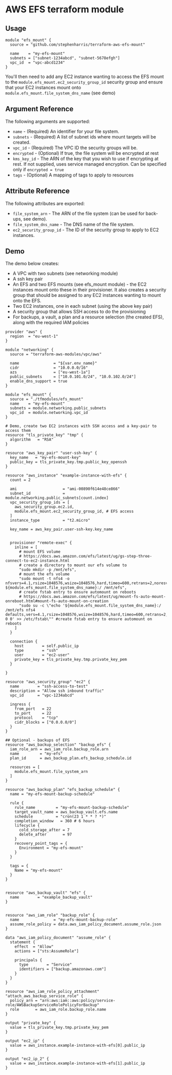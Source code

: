 # AWS EFS terraform module

## Usage

```
module "efs_mount" {
  source = "github.com/stephenharris/terraform-aws-efs-mount"

  name    = "my-efs-mount"
  subnets = ["subnet-1234abcd", "subnet-5678efgh"]
  vpc_id  = "vpc-abcd1234"
}
```

You'll then need to add any EC2 instance wanting to access the EFS mount to the `module.efs_mount.ec2_security_group_id` security group and ensure that your EC2 instances mount onto `module.efs_mount.file_system_dns_name` (see demo)

## Argument Reference

The following arguments are supported:

- ``name`` - (Required) An identifier for your file system.
- ``subnets`` - (Required) A list of subnet ids where mount targets will be created.
- ``vpc_id`` - (Required) The VPC ID the security groups will be.
- ``encrypted`` - (Optional) If true, the file system will be encrypted at rest
- ``kms_key_id`` - The ARN of the key that you wish to use if encrypting at rest. If not supplied, uses service managed encryption. Can be specified only if `encrypted = true`
- ``tags`` - (Optional) A mapping of tags to apply to resources

## Attribute Reference

The following attributes are exported:

- ``file_system_arn`` - The ARN of the file system (can be used for back-ups, see demo).
- ``file_system_dns_name`` - The DNS name of the file system.
- ``ec2_security_group_id`` - The ID of the security group to apply to EC2 instances.


## Demo

The demo below creates:

 - A VPC with two subnets (see networking module)
 - A ssh key pair
 - An EFS and two EFS mounts (see efs_mount module) - the EC2 instances mount onto these in their provisioner. It also creates a security group that should be assigned to any EC2 instances wanting to mount onto the EFS.
 - Two EC2 instances, one in each subnet (using the above key pair)
 - A security group that allows SSH access to do the provisioning
 - For backups, a vault, a plan and a resource selection (the created EFS), along with the required IAM policies
```
provider "aws" {
  region  = "eu-west-1"
}

module "networking" {
  source = "terraform-aws-modules/vpc/aws"

  name               = "${var.env_name}"
  cidr               = "10.0.0.0/16"
  azs                = ["eu-west-1a"]
  public_subnets     = ["10.0.101.0/24", "10.0.102.0/24"]
  enable_dns_support = true
}

module "efs_mount" {
  source = "./tfmodules/efs_mount"
  name    = "my-efs-mount"
  subnets = module.networking.public_subnets
  vpc_id  = module.networking.vpc_id
}

# Demo, create two EC2 instances with SSH access and a key-pair to access them 
resource "tls_private_key" "tmp" {
  algorithm   = "RSA"
}

resource "aws_key_pair" "user-ssh-key" {
  key_name   = "my-efs-mount-key"
  public_key = tls_private_key.tmp.public_key_openssh
}

resource "aws_instance" "example-instance-with-efs" {
  count = 2

  ami                    = "ami-00890f614e48ce866"
  subnet_id              = module.networking.public_subnets[count.index]
  vpc_security_group_ids = [
    aws_security_group.ec2.id,
    module.efs_mount.ec2_security_group_id, # EFS access
  ]
  instance_type          = "t2.micro"

  key_name = aws_key_pair.user-ssh-key.key_name


  provisioner "remote-exec" {
    inline = [
      # mount EFS volume
      # https://docs.aws.amazon.com/efs/latest/ug/gs-step-three-connect-to-ec2-instance.html
      # create a directory to mount our efs volume to
      "sudo mkdir -p /mnt/efs",
      # mount the efs volume
      "sudo mount -t nfs4 -o nfsvers=4.1,rsize=1048576,wsize=1048576,hard,timeo=600,retrans=2,noresvport ${module.efs_mount.file_system_dns_name}:/ /mnt/efs",
      # create fstab entry to ensure automount on reboots
      # https://docs.aws.amazon.com/efs/latest/ug/mount-fs-auto-mount-onreboot.html#mount-fs-auto-mount-on-creation
      "sudo su -c \"echo '${module.efs_mount.file_system_dns_name}:/ /mnt/efs nfs4 defaults,vers=4.1,rsize=1048576,wsize=1048576,hard,timeo=600,retrans=2,noresvport 0 0' >> /etc/fstab\"" #create fstab entry to ensure automount on reboots
    ]
  }

  connection {
    host        = self.public_ip
    type        = "ssh"
    user        = "ec2-user"
    private_key = tls_private_key.tmp.private_key_pem
  }

}

resource "aws_security_group" "ec2" {
  name        = "ssh-access-to-test"
  description = "Allow ssh inbound traffic"
  vpc_id      = "vpc-1234abcd"

  ingress {
    from_port   = 22
    to_port     = 22
    protocol    = "tcp"
    cidr_blocks = ["0.0.0.0/0"]
  }
}

## Optional - backups of EFS
resource "aws_backup_selection" "backup_efs" {
  iam_role_arn = aws_iam_role.backup_role.arn
  name         = "my-efs"
  plan_id      = aws_backup_plan.efs_backup_schedule.id

  resources = [
    module.efs_mount.file_system_arn
  ]
}

resource "aws_backup_plan" "efs_backup_schedule" {
  name = "my-efs-mount-backup-schedule"

  rule {
    rule_name         = "my-efs-mount-backup-schedule"
    target_vault_name = aws_backup_vault.efs.name
    schedule          = "cron(23 1 * * ? *)"
    completion_window   = 360 # 6 hours
    lifecycle {
      cold_storage_after = 7
      delete_after       = 97
    }
    recovery_point_tags = {
      Environment = "my-efs-mount"
    }
  }

  tags = {
    Name = "my-efs-mount"
  }
}


resource "aws_backup_vault" "efs" {
  name        = "example_backup_vault"
}


resource "aws_iam_role" "backup_role" {
  name               = "my-efs-mount-backup-role"
  assume_role_policy = data.aws_iam_policy_document.assume_role.json
}

data "aws_iam_policy_document" "assume_role" {
  statement {
    effect  = "Allow"
    actions = ["sts:AssumeRole"]

    principals {
      type        = "Service"
      identifiers = ["backup.amazonaws.com"]
    }
  }
}

resource "aws_iam_role_policy_attachment" "attach_aws_backup_service_role" {
  policy_arn = "arn:aws:iam::aws:policy/service-role/AWSBackupServiceRolePolicyForBackup"
  role       = aws_iam_role.backup_role.name
}

output "private_key" {
  value = tls_private_key.tmp.private_key_pem
}

output "ec2_ip" {
  value = aws_instance.example-instance-with-efs[0].public_ip
}

output "ec2_ip_2" {
  value = aws_instance.example-instance-with-efs[1].public_ip
}

```